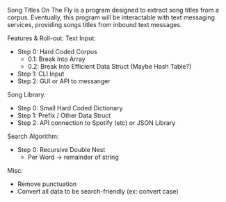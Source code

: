 Song Titles On The Fly is a program designed to extract song titles from a corpus. Eventually, this program will be interactable with text messaging services, providing songs titles from inbound text messages.

Features & Roll-out:
Text Input:
- Step 0: Hard Coded Corpus
  - 0.1: Break Into Array
  - 0.2: Break Into Efficient Data Struct (Maybe Hash Table?)
- Step 1: CLI Input
- Step 2: GUI or API to messanger

Song Library:
- Step 0: Small Hard Coded Dictionary
- Step 1: Prefix / Other Data Struct
- Step 2: API connection to Spotify (etc) or JSON Library

Search Algorithm:
- Step 0: Recursive Double Nest
  - Per Word -> remainder of string

Misc:
- Remove punctuation
- Convert all data to be search-friendly (ex: convert case)
